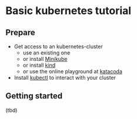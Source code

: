 # Basic kubernetes tutorial

## Prepare

* Get access to an kubernetes-cluster
  * use an existing one
  * or install [Minikube]()
  * or install [kind]()
  * or use the online playground at [katacoda](https://www.katacoda.com/courses/kubernetes/playground)
* Install [kubectl](https://kubernetes.io/docs/tasks/tools/install-kubectl/) to interact with your cluster

## Getting started 

(tbd)
